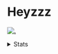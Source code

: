 # Heyzzz  

[![.](https://skillicons.dev/icons?i=js,java)](https://skillicons.dev)  

<details>
<summary>Stats</summary
<!--START_SECTION:waka-->

```txt
JavaScript     11 hrs 52 mins  ███████████████▓░░░░░░░░░   62.10 %
C++            2 hrs 16 mins   ███░░░░░░░░░░░░░░░░░░░░░░   11.90 %
Rust           1 hr 36 mins    ██░░░░░░░░░░░░░░░░░░░░░░░   08.45 %
CSS            1 hr 31 mins    ██░░░░░░░░░░░░░░░░░░░░░░░   07.94 %
JSON           1 hr 6 mins     █▒░░░░░░░░░░░░░░░░░░░░░░░   05.78 %
```

<!--END_SECTION:waka-->
</details>
